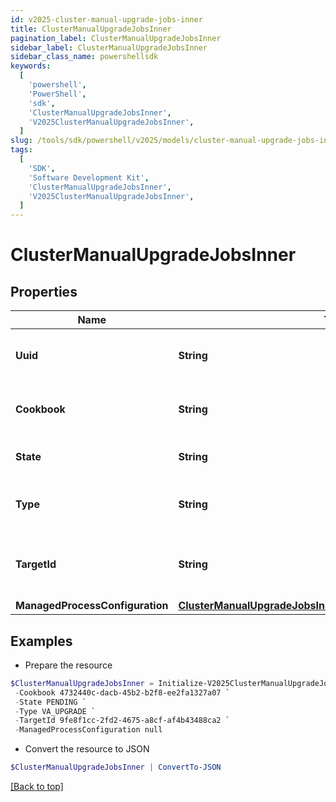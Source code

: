 ```yaml
---
id: v2025-cluster-manual-upgrade-jobs-inner
title: ClusterManualUpgradeJobsInner
pagination_label: ClusterManualUpgradeJobsInner
sidebar_label: ClusterManualUpgradeJobsInner
sidebar_class_name: powershellsdk
keywords:
  [
    'powershell',
    'PowerShell',
    'sdk',
    'ClusterManualUpgradeJobsInner',
    'V2025ClusterManualUpgradeJobsInner',
  ]
slug: /tools/sdk/powershell/v2025/models/cluster-manual-upgrade-jobs-inner
tags:
  [
    'SDK',
    'Software Development Kit',
    'ClusterManualUpgradeJobsInner',
    'V2025ClusterManualUpgradeJobsInner',
  ]
---
```


# ClusterManualUpgradeJobsInner

## Properties

| Name | Type | Description | Notes |
| --- | --- | --- | --- |
| **Uuid** | **String** | Unique identifier for the upgrade job. | [required] |
| **Cookbook** | **String** | Identifier for the cookbook used in the upgrade job. | [required] |
| **State** | **String** | Current state of the upgrade job. | [required] |
| **Type** | **String** | The type of upgrade job (e.g., VA_UPGRADE). | [required] |
| **TargetId** | **String** | Unique identifier of the target for the upgrade job. | [required] |
| **ManagedProcessConfiguration** | [**ClusterManualUpgradeJobsInnerManagedProcessConfiguration**](cluster-manual-upgrade-jobs-inner-managed-process-configuration) |  | [required] |

## Examples

- Prepare the resource

```powershell
$ClusterManualUpgradeJobsInner = Initialize-V2025ClusterManualUpgradeJobsInner  -Uuid 4732440c-dacb-45b2-b2f8-ee2fa1327a07 `
 -Cookbook 4732440c-dacb-45b2-b2f8-ee2fa1327a07 `
 -State PENDING `
 -Type VA_UPGRADE `
 -TargetId 9fe8f1cc-2fd2-4675-a8cf-af4b43488ca2 `
 -ManagedProcessConfiguration null
```

- Convert the resource to JSON

```powershell
$ClusterManualUpgradeJobsInner | ConvertTo-JSON
```

[[Back to top]](#)
